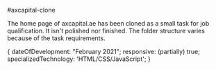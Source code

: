 #axcapital-clone

The home page of axcapital.ae has been cloned as a small task for job qualification. It isn't polished nor finished. The folder structure varies because of the task requirements.

{ dateOfDevelopment: "February 2021";
responsive: (partially) true;
specializedTechnology: 'HTML/CSS/JavaScript'; }
